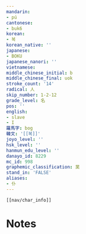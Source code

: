 ```yaml
---
mandarin:
- pú
cantonese:
- buk6
korean:
- 복
korean_native: ''
japanese:
- BOKU
japanese_nanori: ''
vietnamese:
middle_chinese_initial: b
middle_chinese_final: uok
stroke_count: '14'
radical: 人
skip_number: 1-2-12
grade_level: 名
pos: ''
english:
- slave
- I
羅馬字: bog
韓文: '[[복]]'
joyo_level: ''
hsk_level: ''
hanmun_edu_level: ''
danayo_id: 8229
mc_id: 998
graphemic_classification: 菐
stand_in: 'FALSE'
aliases:
- 仆
---
```

```meta-bind-embed
[[nav/char_info]]
```

# Notes
